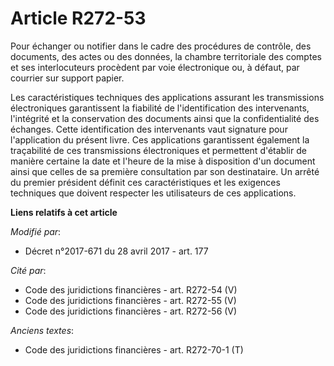 # Article R272-53

Pour échanger ou notifier dans le cadre des procédures de contrôle, des documents, des actes ou des données, la chambre
territoriale des comptes et ses interlocuteurs procèdent par voie électronique ou, à défaut, par courrier sur support papier.

Les caractéristiques techniques des applications assurant les transmissions électroniques garantissent la fiabilité de
l'identification des intervenants, l'intégrité et la conservation des documents ainsi que la confidentialité des échanges.
Cette identification des intervenants vaut signature pour l'application du présent livre. Ces applications garantissent
également la traçabilité de ces transmissions électroniques et permettent d'établir de manière certaine la date et l'heure de
la mise à disposition d'un document ainsi que celles de sa première consultation par son destinataire. Un arrêté du premier
président définit ces caractéristiques et les exigences techniques que doivent respecter les utilisateurs de ces
applications.

**Liens relatifs à cet article**

_Modifié par_:

  - Décret n°2017-671 du 28 avril 2017 - art. 177

_Cité par_:

  - Code des juridictions financières - art. R272-54 (V)
  - Code des juridictions financières - art. R272-55 (V)
  - Code des juridictions financières - art. R272-56 (V)

_Anciens textes_:

  - Code des juridictions financières - art. R272-70-1 (T)
